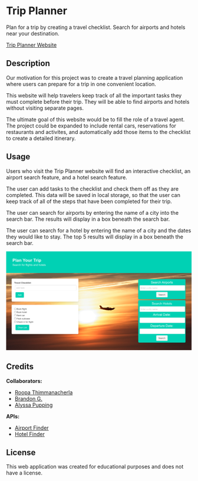 # Trip Planner 

Plan for a trip by creating a travel checklist. Search for airports and hotels near your destination. 

[Trip Planner Website](https://roopathimmanacherla.github.io/trip-planner/)

## Description

Our motivation for this project was to create a travel planning application where users can prepare for a trip in one convenient location. 

This website will help travelers keep track of all the important tasks they must complete before their trip. They will be able to find airports and hotels without visiting separate pages. 

The ultimate goal of this website would be to fill the role of a travel agent. The project could be expanded to include rental cars, reservations for restaurants and activites, and automatically add those items to the checklist to create a detailed itinerary. 

## Usage

Users who visit the Trip Planner website will find an interactive checklist, an airport search feature, and a hotel search feature. 

The user can add tasks to the checklist and check them off as they are completed. This data will be saved in local storage, so that the user can keep track of all of the steps that have been completed for their trip. 

The user can search for airports by entering the name of a city into the search bar. The results will display in a box beneath the search bar. 

The user can search for a hotel by entering the name of a city and the dates they would like to stay. The top 5 results will display in a box beneath the search bar.

![A screenshot of the Trip Planner Website. The background is a sunset with an airplane in silhouette.](images/trip-planner-screenshot.png)

## Credits

**Collaborators:**
- [Roopa Thimmanacherla](https://github.com/RoopaThimmanacherla)
- [Brandon G.](https://github.com/g00s3mag1k)
- [Alyssa Pupping](https://github.com/ajpupping)

**APIs:**
- [Airport Finder](https://api-ninjas.com/api/airports)
- [Hotel Finder](https://rapidapi.com/tipsters/api/booking-com)

## License

This web application was created for educational purposes and does not have a license. 
